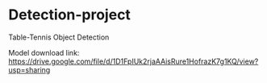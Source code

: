 # Detection-project
Table-Tennis Object Detection

Model download link: https://drive.google.com/file/d/1D1FpIUk2rjaAAisRure1HofrazK7g1KQ/view?usp=sharing
